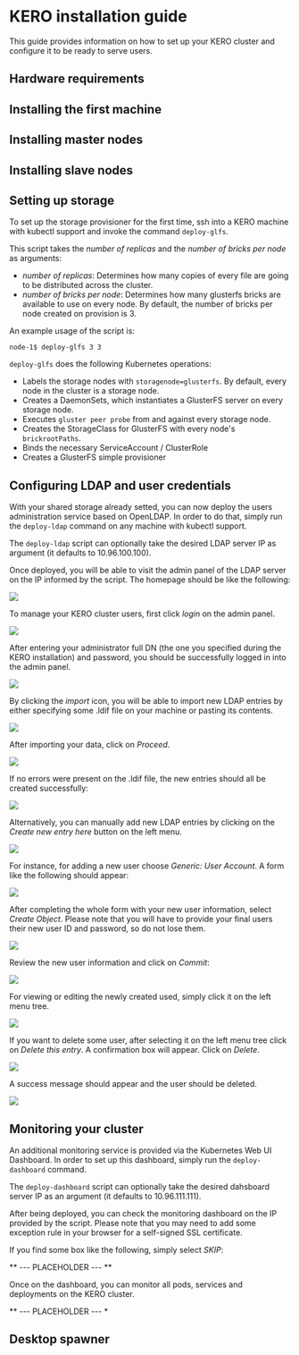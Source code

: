 # KERO installation guide

This guide provides information on how to set up your KERO cluster and configure it to be ready to serve users.

## Hardware requirements

## Installing the first machine

## Installing master nodes

## Installing slave nodes

## Setting up storage

To set up the storage provisioner for the first time, ssh into a KERO machine with kubectl support and invoke the command `deploy-glfs`.
 
This script takes the _number of replicas_ and the _number of bricks per node_ as arguments:

* _number of replicas_: Determines how many copies of every file are going to be distributed across the cluster.
* _number of bricks per node_: Determines how many glusterfs bricks are available to use on every node. By default, the number of bricks per node created on provision is 3.

An example usage of the script is:
```
node-1$ deploy-glfs 3 3
```

`deploy-glfs` does the following Kubernetes operations:
* Labels the storage nodes with `storagenode=glusterfs`. By default, every node in the cluster is a storage node.
* Creates a DaemonSets, which instantiates a GlusterFS server on every storage node.
* Executes `gluster peer probe` from and against every storage node.
* Creates the StorageClass for GlusterFS with every node's `brickrootPaths`.
* Binds the necessary ServiceAccount / ClusterRole
* Creates a GlusterFS simple provisioner

## Configuring LDAP and user credentials

With your shared storage already setted, you can now deploy the users administration service based on OpenLDAP. In order to do that, simply run the `deploy-ldap` command on any machine with kubectl support.

The `deploy-ldap` script can optionally take the desired LDAP server IP as argument (it defaults to 10.96.100.100).

Once deployed, you will be able to visit the admin panel of the LDAP server on the IP informed by the script. The homepage should be like the following:

![](./img/ldap_homepage.png)

To manage your KERO cluster users, first click _login_ on the admin panel.

![](./img/ldap_login.png)

After entering your administrator full DN (the one you specified during the KERO installation) and password, you should be successfully logged in into the admin panel.

![](./img/ldap_login_success.png)

By clicking the _import_ icon, you will be able to import new LDAP entries by either specifying some .ldif file on your machine or pasting its contents.

![](./img/ldap_import.png)

After importing your data, click on _Proceed_.

![](./img/ldap_import_with_ldif.png)

If no errors were present on the .ldif file, the new entries should all be created successfully:

![](./img/ldap_import_success.png)

Alternatively, you can manually add new LDAP entries by clicking on the _Create new entry here_ button on the left menu.

![](./img/ldap_create_entry.png)

For instance, for adding a new user choose _Generic: User Account_. A form like the following should appear:

![](./img/ldap_create_user_form.png)

After completing the whole form with your new user information, select _Create Object_. Please note that you will have to provide your final users their new user ID and password, so do not lose them.

![](./img/ldap_create_user_form_completed.png)

Review the new user information and click on _Commit_:

![](./img/ldap_create_user_confirm.png)

For viewing or editing the newly created used, simply click it on the left menu tree.

![](./img/ldap_view_edit_user.png)

If you want to delete some user, after selecting it on the left menu tree click on _Delete this entry_. A confirmation box will appear. Click on _Delete_.

![](./img/ldap_delete_user_confirm.png)

A success message should appear and the user should be deleted.

![](./img/ldap_delete_success.png)

## Monitoring your cluster

An additional monitoring service is provided via the Kubernetes Web UI Dashboard. In order to set up this dashboard, simply run the `deploy-dashboard` command. 

The `deploy-dashboard` script can optionally take the desired dahsboard server IP as an argument (it defaults to 10.96.111.111).

After being deployed, you can check the monitoring dashboard on the IP provided by the script. Please note that you may need to add some exception rule in your browser for a self-signed SSL certificate.

If you find some box like the following, simply select _SKIP_:

** --- PLACEHOLDER --- **

Once on the dashboard, you can monitor all pods, services and deployments on the KERO cluster.

** --- PLACEHOLDER --- *

## Desktop spawner

